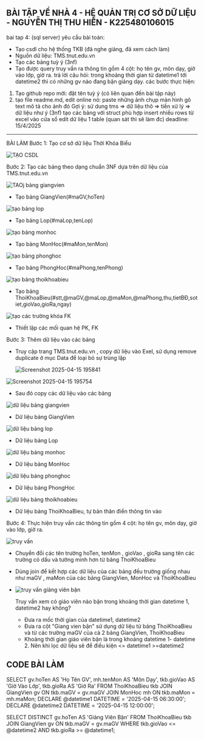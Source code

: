 BÀI TẬP VỀ NHÀ 4 - HỆ QUẢN TRỊ CƠ SỞ DỮ LIỆU - NGUYỄN THỊ THU HIỀN - K225480106015
------------------------------------------------------------------------------------
bai tap 4: (sql server)
yêu cầu bài toán:
 - Tạo csdl cho hệ thống TKB (đã nghe giảng, đã xem cách làm)
 - Nguồn dữ liệu: TMS.tnut.edu.vn
 - Tạo các bảng tuỳ ý (3nf)
 - Tạo được query truy vấn ra thông tin gồm 4 cột: họ tên gv, môn dạy, giờ vào lớp, giờ ra.
   trả lời câu hỏi: trong khoảng thời gian từ datetime1 tới datetime2 thì có những gv nào đang bận giảng dạy.
các bước thực hiện:
1. Tạo github repo mới: đặt tên tuỳ ý (có liên quan đến bài tập này)
2. tạo file readme.md, edit online nó:
   paste những ảnh chụp màn hình
   gõ text mô tả cho ảnh đó
Gợi ý:
  sử dung tms => dữ liệu thô => tiền xử lý => dữ liệu như ý (3nf)
  tạo các bảng với struct phù hợp
  insert nhiều rows từ excel vào cửa sổ edit dữ liệu 1 table (quan sát thì sẽ làm đc)
deadline: 15/4/2025
----------------------------------------------------------------------------------------
BÀI LÀM
Bước 1: Tạo cơ sở dữ liệu Thời Khóa Biểu

![TẠO CSDL](https://github.com/user-attachments/assets/1a5963a6-befe-40a6-a44d-63b61b71a5c2)

Bước 2: Tạo các bảng theo dạng chuẩn 3NF dựa trên dữ liệu của TMS.tnut.edu.vn 

![TAOj bảng giangvien](https://github.com/user-attachments/assets/a78bdc1f-3d7d-48a1-890d-eba3cdec7ed2)

- Tạo bảng GiangVien(#maGV,hoTen)
  
![tạo bảng lop](https://github.com/user-attachments/assets/435507d1-6863-46dc-b6e2-1a946add2ab8)

- Tạo bảng Lop(#maLop,tenLop)
  
![tạo bảng monhoc](https://github.com/user-attachments/assets/ad8c3cae-3f25-438d-b614-61b7a3a8d564)

- Tạo bảng MonHoc(#maMon,tenMon)
  
![tạo bảng phonghoc](https://github.com/user-attachments/assets/c3fa889c-6c99-4cdf-9f9a-c9d4f3d4fd62)

- Tạo bảng PhongHoc(#maPhong,tenPhong)
  
![tạo bảng thoikhoabieu](https://github.com/user-attachments/assets/50c4a974-6d94-4e78-ac49-7eef8f8900ff)

- Tạo bảng ThoiKhoaBieu(#stt,@maGV,@maLop,@maMon,@maPhong,thu,tietBĐ,sotiet,gioVao,gioRa,ngay)
  
![tạo các trường khóa FK](https://github.com/user-attachments/assets/aec4fea0-aa6f-423a-be34-852b6c18bee7)

- Thiết lập các mối quan hệ PK, FK
  
Bước 3: Thêm dữ liệu vào các bảng
- Truy cập trang TMS.tnut.edu.vn , copy dữ liệu vào Exel, sử dụng remove duplicate ở mục Data để loại bỏ sự trùng lặp

   ![Screenshot 2025-04-15 195841](https://github.com/user-attachments/assets/1043fa0e-2f92-41f1-933e-cde5c24ec7e6)

![Screenshot 2025-04-15 195754](https://github.com/user-attachments/assets/691877f2-c5f4-4b59-8b75-766e3b5baa16)

- Sau đó copy các dữ liệu vào các bảng
  
![dữ liệu bảng giangvien](https://github.com/user-attachments/assets/4f3bf13b-ed41-4df0-87d9-96a199771177)

- Dữ liệu bảng GiangVien
  
![dữ liệu bảng lop](https://github.com/user-attachments/assets/e3887920-081c-4688-af36-c74126a28dc3)

- Dữ liệu bảng Lop
  
![dữ liệu bảng monhoc](https://github.com/user-attachments/assets/0bf58c51-6186-48c2-9413-164d8845548a)

- Dữ liệu bảng MonHoc
  
![dữ liệu bảng phonghoc](https://github.com/user-attachments/assets/ea76e74b-22b1-4c95-9eed-3834aa13e3a2)

- Dữ liệu bảng PhongHoc
  
![dữ liệu bảng thoikhoabieu](https://github.com/user-attachments/assets/6e171610-125c-49cc-b6f1-f687eb34624d)

- Dữ liệu bảng ThoiKhoaBieu, tự bản thân điền thông tin vào

Bước 4: Thực hiện truy vấn các thông tin gồm 4 cột: họ tên gv, môn dạy, giờ vào lớp, giờ ra.

![truy vấn](https://github.com/user-attachments/assets/353208b1-2f4d-4efa-9852-6477e47b076f)

- Chuyển đổi các tên trường hoTen, tenMon , gioVao , gioRa sang tên các trường có dấu và tường minh hơn từ bảng ThoiKhoaBieu
- Dùng join để kết hợp các dữ liệu của các bảng đều trường giống nhau như maGV , maMon của các bảng GiangVien, MonHoc và ThoiKhoaBieu
  
- ![truy vấn giảng viên bận](https://github.com/user-attachments/assets/0150bcaf-c9ac-4b0f-b8a6-9e84ca3d2c59)
  
   Truy vấn xem có giáo viên nào bận trong khoảng thời gian datetime 1, datetime2 hay không?
  - Đưa ra mốc thời gian của datetime1, datetime2
  -  Đưa ra cột "Giang vien bận" sử dụng dữ liệu từ bảng ThoiKhoaBieu và từ các trường maGV của cả 2 bảng GiangVien, ThoiKhoaBieu
  -  Khoảng thời gian giáo viên bận là trong khoảng datetime 1- datetime 2. Nên khi lọc dữ liệu sẽ để điều kiện <= datetime1 >=datetime2

CODE BÀI LÀM   
------------------------------------------------------------------
SELECT
    gv.hoTen AS 'Họ Tên GV',
    mh.tenMon AS 'Môn Dạy',
    tkb.gioVao AS 'Giờ Vào Lớp',
    tkb.gioRa AS 'Giờ Ra'
FROM
    ThoiKhoaBieu tkb
JOIN
    GiangVien gv ON tkb.maGV = gv.maGV
JOIN
    MonHoc mh ON tkb.maMon = mh.maMon;
DECLARE @datetime1 DATETIME = '2025-04-15 06:30:00';
DECLARE @datetime2 DATETIME = '2025-04-15 12:00:00';

SELECT DISTINCT
    gv.hoTen AS 'Giảng Viên Bận'
FROM
    ThoiKhoaBieu tkb
JOIN
    GiangVien gv ON tkb.maGV = gv.maGV
WHERE
    tkb.gioVao <= @datetime2 AND tkb.gioRa >= @datetime1;    









































